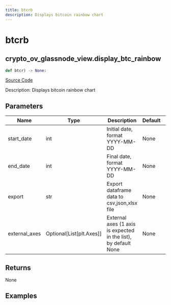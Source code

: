 ```yaml
---
title: btcrb
description: Displays bitcoin rainbow chart
---
```

# btcrb

## crypto_ov_glassnode_view.display_btc_rainbow

```python
def btcr) -> None:
```
[Source Code](https://github.com/OpenBB-finance/OpenBBTerminal/tree/main/openbb_terminal/decorators.py#L28)

Description: Displays bitcoin rainbow chart

## Parameters

| Name | Type | Description | Default | Optional |
| ---- | ---- | ----------- | ------- | -------- |
| start_date | int | Initial date, format YYYY-MM-DD | None | False |
| end_date | int | Final date, format YYYY-MM-DD | None | False |
| export | str | Export dataframe data to csv,json,xlsx file | None | False |
| external_axes | Optional[List[plt.Axes]] | External axes (1 axis is expected in the list), by default None | None | True |

## Returns

None

## Examples

